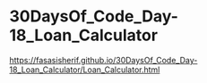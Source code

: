 # 30DaysOf_Code_Day-18_Loan_Calculator

https://fasasisherif.github.io/30DaysOf_Code_Day-18_Loan_Calculator/Loan_Calculator.html
